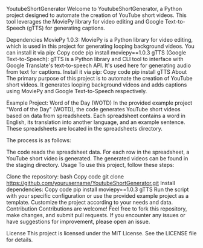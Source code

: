 YoutubeShortGenerator
Welcome to YoutubeShortGenerator, a Python project designed to automate the creation of YouTube short videos. This tool leverages the MoviePy library for video editing and Google Text-to-Speech (gTTS) for generating captions.

Dependencies
MoviePy 1.0.3: MoviePy is a Python library for video editing, which is used in this project for generating looping background videos. You can install it via pip:
Copy code
pip install moviepy==1.0.3
gTTS (Google Text-to-Speech): gTTS is a Python library and CLI tool to interface with Google Translate's text-to-speech API. It's used here for generating audio from text for captions. Install it via pip:
Copy code
pip install gTTS
About
The primary purpose of this project is to automate the creation of YouTube short videos. It generates looping background videos and adds captions using MoviePy and Google Text-to-Speech respectively.

Example Project: Word of the Day (WOTD)
In the provided example project "Word of the Day" (WOTD), the code generates YouTube short videos based on data from spreadsheets. Each spreadsheet contains a word in English, its translation into another language, and an example sentence. These spreadsheets are located in the spreadsheets directory.

The process is as follows:

The code reads the spreadsheet data.
For each row in the spreadsheet, a YouTube short video is generated.
The generated videos can be found in the staging directory.
Usage
To use this project, follow these steps:

Clone the repository:
bash
Copy code
git clone https://github.com/yourusername/YoutubeShortGenerator.git
Install dependencies:
Copy code
pip install moviepy==1.0.3 gTTS
Run the script with your specific configuration or use the provided example project as a template.
Customize the project according to your needs and data.
Contribution
Contributions are welcome! Feel free to fork this repository, make changes, and submit pull requests. If you encounter any issues or have suggestions for improvement, please open an issue.

License
This project is licensed under the MIT License. See the LICENSE file for details.

